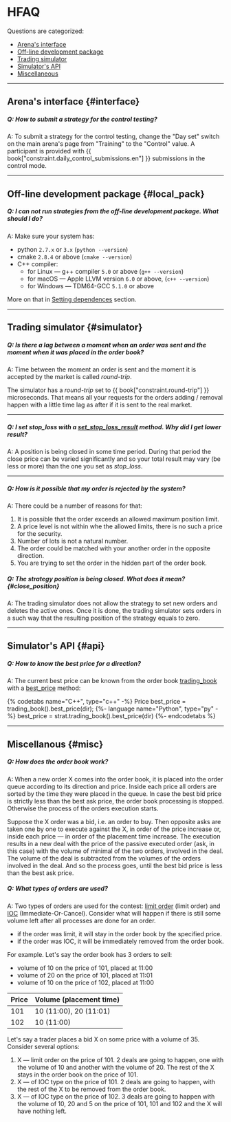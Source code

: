 # HFAQ
Questions are categorized:

- [Arena's interface](#interface)
- [Off-line development package](#local_pack)
- [Trading simulator](#simulator)
- [Simulator's API](#api)
- [Miscellaneous](#misc)

---

## Arena's interface {#interface}

##### Q: How to submit a strategy for the control testing?

A: To submit a strategy for the control testing, change the "Day set" switch on the main arena's page from "Training" to the "Control" value.
A participant is provided with {{ book["constraint.daily_control_submissions.en"] }} submissions in the control mode.

---

## Off-line development package {#local_pack}

##### Q: I can not run strategies from the off-line development package. What should I do?

A: Make sure your system has:

- python `2.7.x` or `3.x` (`python --version`)
- cmake `2.8.4` or above (`cmake --version`)
- C++ compiler:
  - for Linux — g++ compiler `5.0` or above (`g++ --version`)
  - for macOS — Apple LLVM version `6.0` or above, (`c++ --version`)
  - for Windows — TDM64-GCC `5.1.0` or above

More on that in [Setting dependences](/local_pack/requirements.md) section.

---
 
## Trading simulator {#simulator}

##### Q: Is there a lag between a moment when an order was sent and the moment when it was placed in the order book?

A: Time between the moment an order is sent and the moment it is accepted by the market is called *round-trip*.

The simulator has a *round-trip* set to {{ book["constraint.round-trip"] }} microseconds.
That means all your requests for the orders adding / removal happen with a little time lag as after if it is sent to the real market.

---

##### Q: I set *stop_loss* with a [set_stop_loss_result](api/ParticipantStrategy.md#set_stop_loss_result) method. Why did I get lower result?

A: A position is being closed in some time period. During that period the close price can be varied significantly and so your total result may vary (be less or more) than the one you set as *stop_loss*.

---

##### Q: How is it possible that my order is rejected by the system?

A: There could be a number of reasons for that:

1. It is possible that the order exceeds an allowed maximum position limit.
2. A price level is not within whe the allowed limits, there is no such a price for the security.
3. Number of lots is not a natural number.
4. The order could be matched with your another order in the opposite direction.
5. You are trying to set the order in the hidden part of the order book.

##### Q: The strategy position is being closed. What does it mean? {#close_position}

A: The trading simulator does not allow the strategy to set new orders and deletes the active ones. Once it is done, the trading simulator sets orders in a such way that the resulting position of the strategy equals to zero.

---

## Simulator's API {#api}

##### Q: How to know the best price for a direction?

A: The current best price can be known from the order book [trading_book](api/ParticipantStrategy.md#trading_book) with a [best_price](api/OrderBook.md#best_price) method:

{% codetabs name="C++", type="c++" -%}
Price best_price = trading_book().best_price(dir);
{%- language name="Python", type="py" -%}
best_price = strat.trading_book().best_price(dir)
{%- endcodetabs %}

---

## Miscellanous {#misc}

##### Q: How does the order book work?

A: When a new order X comes into the order book, it is placed into the order queue according to its direction and price.
Inside each price all orders are sorted by the time they were placed in the queue.
In case the best bid price is strictly less than the best ask price, the order book processing is stopped.
Otherwise the process of the orders execution starts.

Suppose the X order was a bid, i.e. an order to buy.
Then opposite asks are taken one by one to execute against the X, in order of the price increase or, inside each price — in order of the placement time increase. The execution results in a new deal with the price of the passive executed order (ask, in this case) with the volume of minimal of the two orders, involved in the deal.
The volume of the deal is subtracted from the volumes of the orders involved in the deal.
And so the process goes, until the best bid price is less than the best ask price.

##### Q: What types of orders are used?

A: Two types of orders are used for the contest: [limit order](terms.md#limit_order) (limit order) and [IOC](terms.md#ioc_order) (Immediate-Or-Cancel).
Consider what will happen if there is still some volume left after all processes are done for an order.

- if the order was limit, it will stay in the order book by the specified price.
- if the order was IOC, it will be immediately removed from the order book.

For example.
Let's say the order book has 3 orders to sell:

- volume of 10 on the price of 101, placed at 11:00
- volume of 20 on the price of 101, placed at 11:01
- volume of 10 on the price of 102, placed at 11:00

| Price| Volume (placement time) |
| --- | --- |
| 101 | 10 (11:00), 20 (11:01) |
| 102 | 10 (11:00) |

Let's say a trader places a bid X on some price with a volume of 35.
 Consider several options:

1. X — limit order on the price of 101.
  2 deals are going to happen, one with the volume of 10 and another with the volume of 20. The rest of the X stays in the order book on the price of 101.
2. X — of IOC type on the price of 101.
  2 deals are going to happen, with the rest of the X to be removed from the order book.
3. X — of IOC type on the price of 102.
  3 deals are going to happen with the volume of 10, 20 and 5 on the price of 101, 101 and 102 and the X will have nothing left.
